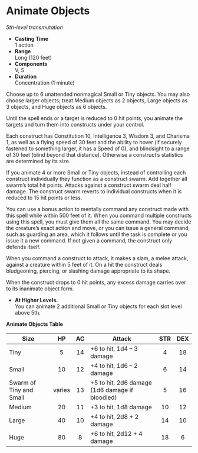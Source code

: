 # Animate Objects

_5th-level transmutation_
* **Casting Time**\
1 action
* **Range**\
Long (120 feet)
* **Components**\
V, S
* **Duration**\
Concentration (1 minute)

Choose up to 6 unattended nonmagical Small or Tiny objects. You may also choose larger objects; treat Medium objects as 2 objects, Large objects as 3 objects, and Huge objects as 6 objects.

Until the spell ends or a target is reduced to 0 hit points, you animate the targets and turn them into constructs under your control.

Each construct has Constitution 10, Intelligence 3, Wisdom 3, and Charisma 1, as well as a flying speed of 30 feet and the ability to hover (if securely fastened to something larger, it has a Speed of 0), and blindsight to a range of 30 feet (blind beyond that distance).
Otherwise a construct’s statistics are determined by its size.

If you animate 4 or more Small or Tiny objects, instead of controlling each construct individually they function as a construct swarm. Add together all swarm’s total hit points.
Attacks against a construct swarm deal half damage. The construct swarm reverts to individual constructs when it is reduced to 15 hit points or less.

You can use a bonus action to mentally command any construct made with this spell while within 500 feet of it. When you command multiple constructs using this spell, you must give them all the same command.
You may decide the creature’s exact action and move, or you can issue a general command, such as guarding an area, which it follows until the task is complete or you issue it a new command.
If not given a command, the construct only defends itself.

When you command a construct to attack, it makes a slam, a melee attack, against a creature within 5 feet of it.
On a hit the construct deals bludgeoning, piercing, or slashing damage appropriate to its shape.

When the construct drops to 0 hit points, any excess damage carries over to its inanimate object form.

* **At Higher Levels.**\
You can animate 2 additional Small or Tiny objects for each slot level above 5th.

**Animate Objects Table**

| Size | HP | AC | Attack | STR | DEX |
| --- | :-: | :-: | --- | :-: | :-: |
| Tiny | 5 | 14 | +6 to hit, 1d4 – 3 damage | 4 | 18 |
| Small | 10 | 12 | +4 to hit, 1d6 – 2 damage | 6 | 14 |
| Swarm of Tiny and Small | varies | 13 | +5 to hit, 2d6 damage (1d6 damage if bloodied) | 5 | 16 |
| Medium | 20 | 11 | +3 to hit, 1d8 damage | 10 | 12 |
| Large | 40 | 10 | +4 to hit, 2d8 + 2 damage | 14 | 10 |
| Huge | 80 | 8 | +6 to hit, 2d12 + 4 damage | 18 | 6 |
